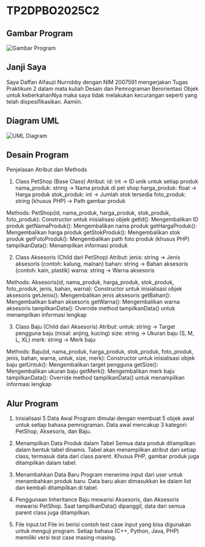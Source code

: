 # TP2DPBO2025C2

## Gambar Program
![Gambar Program](https://drive.google.com/uc?id=1s_Nc1rDkJdyfayxAerLZOGVEV91S2PB-)

## Janji Saya
Saya Daffan Alfauzi Nurrobby dengan NIM 2007591 mengerjakan Tugas Praktikum 2 dalam mata kuliah Desain dan Pemrograman Berorientasi Objek untuk keberkahanNya maka saya tidak melakukan kecurangan seperti yang telah dispesifikasikan. Aamiin.

## Diagram UML
![UML Diagram](https://drive.google.com/uc?id=1YqPOlRFU49LKI-G3llq8FMlULYK6LEMo)

## Desain Program

Penjelasan Atribut dan Methods
1. Class PetShop (Base Class)
Atribut:
id: int → ID unik untuk setiap produk
nama_produk: string → Nama produk di pet shop
harga_produk: float → Harga produk
stok_produk: int → Jumlah stok tersedia
foto_produk: string (khusus PHP) → Path gambar produk

Methods:
PetShop(id, nama_produk, harga_produk, stok_produk, foto_produk): Constructor untuk inisialisasi objek
getId(): Mengembalikan ID produk
getNamaProduk(): Mengembalikan nama produk
getHargaProduk(): Mengembalikan harga produk
getStokProduk(): Mengembalikan stok produk
getFotoProduk(): Mengembalikan path foto produk (khusus PHP)
tampilkanData(): Menampilkan informasi produk

2. Class Aksesoris (Child dari PetShop)
Atribut:
jenis: string → Jenis aksesoris (contoh: kalung, mainan)
bahan: string → Bahan aksesoris (contoh: kain, plastik)
warna: string → Warna aksesoris

Methods:
Aksesoris(id, nama_produk, harga_produk, stok_produk, foto_produk, jenis, bahan, warna): Constructor untuk inisialisasi objek aksesoris
getJenis(): Mengembalikan jenis aksesoris
getBahan(): Mengembalikan bahan aksesoris
getWarna(): Mengembalikan warna aksesoris
tampilkanData(): Override method tampilkanData() untuk menampilkan informasi lengkap

3. Class Baju (Child dari Aksesoris)
Atribut:
untuk: string → Target pengguna baju (misal: anjing, kucing)
size: string → Ukuran baju (S, M, L, XL)
merk: string → Merk baju

Methods:
Baju(id, nama_produk, harga_produk, stok_produk, foto_produk, jenis, bahan, warna, untuk, size, merk): Constructor untuk inisialisasi objek baju
getUntuk(): Mengembalikan target pengguna
getSize(): Mengembalikan ukuran baju
getMerk(): Mengembalikan merk baju
tampilkanData(): Override method tampilkanData() untuk menampilkan informasi lengkap


## Alur Program
1. Inisialisasi 5 Data Awal
Program dimulai dengan membuat 5 objek awal untuk setiap bahasa pemrograman.
Data awal mencakup 3 kategori: PetShop, Aksesoris, dan Baju.

2. Menampilkan Data Produk dalam Tabel
Semua data produk ditampilkan dalam bentuk tabel dinamis.
Tabel akan menampilkan atribut dari setiap class, termasuk data dari class parent.
Khusus PHP, gambar produk juga ditampilkan dalam tabel.

3. Menambahkan Data Baru
Program menerima input dari user untuk menambahkan produk baru.
Data baru akan dimasukkan ke dalam list dan kembali ditampilkan di tabel.

4. Penggunaan Inheritance
Baju mewarisi Aksesoris, dan Aksesoris mewarisi PetShop.
Saat tampilkanData() dipanggil, data dari semua parent class juga ditampilkan.

5. File input.txt
File ini berisi contoh test case input yang bisa digunakan untuk menguji program.
Setiap bahasa (C++, Python, Java, PHP) memiliki versi test case masing-masing.
